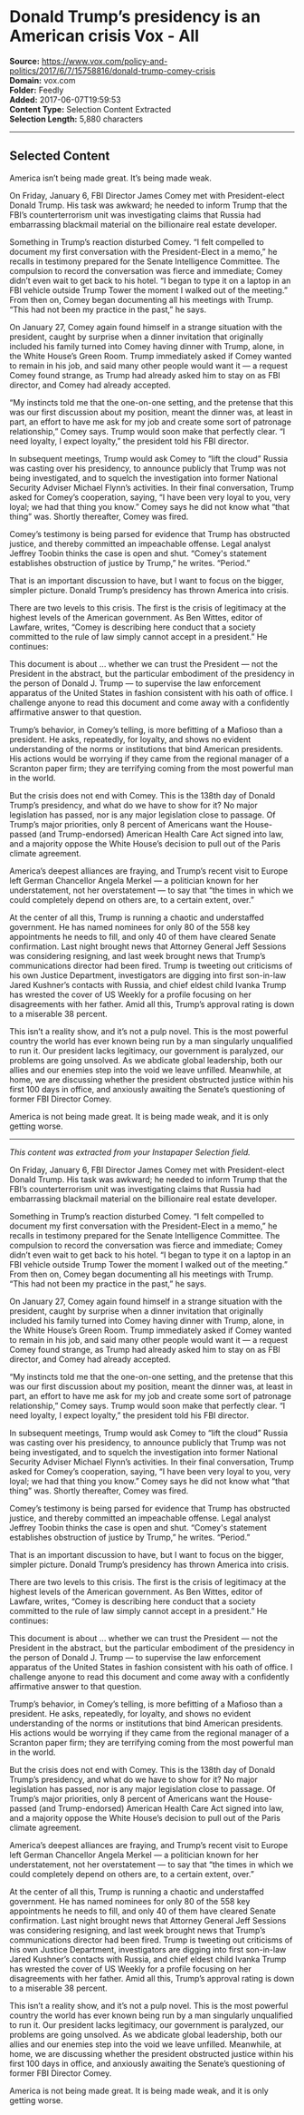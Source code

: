 # Donald Trump’s presidency is an American crisis Vox - All

**Source:** https://www.vox.com/policy-and-politics/2017/6/7/15758816/donald-trump-comey-crisis  
**Domain:** vox.com  
**Folder:** Feedly  
**Added:** 2017-06-07T19:59:53  
**Content Type:** Selection Content Extracted  
**Selection Length:** 5,880 characters  


---

## Selected Content

America isn’t being made great. It’s being made weak.

On Friday, January 6, FBI Director James Comey met with President-elect Donald Trump. His task was awkward; he needed to inform Trump that the FBI’s counterterrorism unit was investigating claims that Russia had embarrassing blackmail material on the billionaire real estate developer.

Something in Trump’s reaction disturbed Comey. “I felt compelled to document my first conversation with the President-Elect in a memo,” he recalls in testimony prepared for the Senate Intelligence Committee. The compulsion to record the conversation was fierce and immediate; Comey didn’t even wait to get back to his hotel. “I began to type it on a laptop in an FBI vehicle outside Trump Tower the moment I walked out of the meeting.” From then on, Comey began documenting all his meetings with Trump. “This had not been my practice in the past,” he says.

On January 27, Comey again found himself in a strange situation with the president, caught by surprise when a dinner invitation that originally included his family turned into Comey having dinner with Trump, alone, in the White House’s Green Room. Trump immediately asked if Comey wanted to remain in his job, and said many other people would want it — a request Comey found strange, as Trump had already asked him to stay on as FBI director, and Comey had already accepted.

“My instincts told me that the one-on-one setting, and the pretense that this was our first discussion about my position, meant the dinner was, at least in part, an effort to have me ask for my job and create some sort of patronage relationship,” Comey says. Trump would soon make that perfectly clear. “I need loyalty, I expect loyalty,” the president told his FBI director.

In subsequent meetings, Trump would ask Comey to “lift the cloud” Russia was casting over his presidency, to announce publicly that Trump was not being investigated, and to squelch the investigation into former National Security Adviser Michael Flynn’s activities. In their final conversation, Trump asked for Comey’s cooperation, saying, “I have been very loyal to you, very loyal; we had that thing you know.” Comey says he did not know what “that thing” was. Shortly thereafter, Comey was fired.

Comey’s testimony is being parsed for evidence that Trump has obstructed justice, and thereby committed an impeachable offense. Legal analyst Jeffrey Toobin thinks the case is open and shut. “Comey's statement establishes obstruction of justice by Trump,” he writes. “Period.”

That is an important discussion to have, but I want to focus on the bigger, simpler picture. Donald Trump’s presidency has thrown America into crisis.

There are two levels to this crisis. The first is the crisis of legitimacy at the highest levels of the American government. As Ben Wittes, editor of Lawfare, writes, “Comey is describing here conduct that a society committed to the rule of law simply cannot accept in a president.” He continues:

This document is about ... whether we can trust the President — not the President in the abstract, but the particular embodiment of the presidency in the person of Donald J. Trump — to supervise the law enforcement apparatus of the United States in fashion consistent with his oath of office. I challenge anyone to read this document and come away with a confidently affirmative answer to that question.

Trump’s behavior, in Comey’s telling, is more befitting of a Mafioso than a president. He asks, repeatedly, for loyalty, and shows no evident understanding of the norms or institutions that bind American presidents. His actions would be worrying if they came from the regional manager of a Scranton paper firm; they are terrifying coming from the most powerful man in the world.

But the crisis does not end with Comey. This is the 138th day of Donald Trump’s presidency, and what do we have to show for it? No major legislation has passed, nor is any major legislation close to passage. Of Trump’s major priorities, only 8 percent of Americans want the House-passed (and Trump-endorsed) American Health Care Act signed into law, and a majority oppose the White House’s decision to pull out of the Paris climate agreement.

America’s deepest alliances are fraying, and Trump’s recent visit to Europe left German Chancellor Angela Merkel — a politician known for her understatement, not her overstatement — to say that “the times in which we could completely depend on others are, to a certain extent, over.”

At the center of all this, Trump is running a chaotic and understaffed government. He has named nominees for only 80 of the 558 key appointments he needs to fill, and only 40 of them have cleared Senate confirmation. Last night brought news that Attorney General Jeff Sessions was considering resigning, and last week brought news that Trump’s communications director had been fired. Trump is tweeting out criticisms of his own Justice Department, investigators are digging into first son-in-law Jared Kushner’s contacts with Russia, and chief eldest child Ivanka Trump has wrested the cover of US Weekly for a profile focusing on her disagreements with her father. Amid all this, Trump’s approval rating is down to a miserable 38 percent.

This isn’t a reality show, and it’s not a pulp novel. This is the most powerful country the world has ever known being run by a man singularly unqualified to run it. Our president lacks legitimacy, our government is paralyzed, our problems are going unsolved. As we abdicate global leadership, both our allies and our enemies step into the void we leave unfilled. Meanwhile, at home, we are discussing whether the president obstructed justice within his first 100 days in office, and anxiously awaiting the Senate’s questioning of former FBI Director Comey.

America is not being made great. It is being made weak, and it is only getting worse.

---

*This content was extracted from your Instapaper Selection field.*

On Friday, January 6, FBI Director James Comey met with President-elect Donald Trump. His task was awkward; he needed to inform Trump that the FBI’s counterterrorism unit was investigating claims that Russia had embarrassing blackmail material on the billionaire real estate developer.

Something in Trump’s reaction disturbed Comey. “I felt compelled to document my first conversation with the President-Elect in a memo,” he recalls in testimony prepared for the Senate Intelligence Committee. The compulsion to record the conversation was fierce and immediate; Comey didn’t even wait to get back to his hotel. “I began to type it on a laptop in an FBI vehicle outside Trump Tower the moment I walked out of the meeting.” From then on, Comey began documenting all his meetings with Trump. “This had not been my practice in the past,” he says.

On January 27, Comey again found himself in a strange situation with the president, caught by surprise when a dinner invitation that originally included his family turned into Comey having dinner with Trump, alone, in the White House’s Green Room. Trump immediately asked if Comey wanted to remain in his job, and said many other people would want it — a request Comey found strange, as Trump had already asked him to stay on as FBI director, and Comey had already accepted.

“My instincts told me that the one-on-one setting, and the pretense that this was our first discussion about my position, meant the dinner was, at least in part, an effort to have me ask for my job and create some sort of patronage relationship,” Comey says. Trump would soon make that perfectly clear. “I need loyalty, I expect loyalty,” the president told his FBI director.

In subsequent meetings, Trump would ask Comey to “lift the cloud” Russia was casting over his presidency, to announce publicly that Trump was not being investigated, and to squelch the investigation into former National Security Adviser Michael Flynn’s activities. In their final conversation, Trump asked for Comey’s cooperation, saying, “I have been very loyal to you, very loyal; we had that thing you know.” Comey says he did not know what “that thing” was. Shortly thereafter, Comey was fired.

Comey’s testimony is being parsed for evidence that Trump has obstructed justice, and thereby committed an impeachable offense. Legal analyst Jeffrey Toobin thinks the case is open and shut. “Comey's statement establishes obstruction of justice by Trump,” he writes. “Period.”

That is an important discussion to have, but I want to focus on the bigger, simpler picture. Donald Trump’s presidency has thrown America into crisis.

There are two levels to this crisis. The first is the crisis of legitimacy at the highest levels of the American government. As Ben Wittes, editor of Lawfare, writes, “Comey is describing here conduct that a society committed to the rule of law simply cannot accept in a president.” He continues:

This document is about ... whether we can trust the President — not the President in the abstract, but the particular embodiment of the presidency in the person of Donald J. Trump — to supervise the law enforcement apparatus of the United States in fashion consistent with his oath of office. I challenge anyone to read this document and come away with a confidently affirmative answer to that question.

Trump’s behavior, in Comey’s telling, is more befitting of a Mafioso than a president. He asks, repeatedly, for loyalty, and shows no evident understanding of the norms or institutions that bind American presidents. His actions would be worrying if they came from the regional manager of a Scranton paper firm; they are terrifying coming from the most powerful man in the world.

But the crisis does not end with Comey. This is the 138th day of Donald Trump’s presidency, and what do we have to show for it? No major legislation has passed, nor is any major legislation close to passage. Of Trump’s major priorities, only 8 percent of Americans want the House-passed (and Trump-endorsed) American Health Care Act signed into law, and a majority oppose the White House’s decision to pull out of the Paris climate agreement.

America’s deepest alliances are fraying, and Trump’s recent visit to Europe left German Chancellor Angela Merkel — a politician known for her understatement, not her overstatement — to say that “the times in which we could completely depend on others are, to a certain extent, over.”

At the center of all this, Trump is running a chaotic and understaffed government. He has named nominees for only 80 of the 558 key appointments he needs to fill, and only 40 of them have cleared Senate confirmation. Last night brought news that Attorney General Jeff Sessions was considering resigning, and last week brought news that Trump’s communications director had been fired. Trump is tweeting out criticisms of his own Justice Department, investigators are digging into first son-in-law Jared Kushner’s contacts with Russia, and chief eldest child Ivanka Trump has wrested the cover of US Weekly for a profile focusing on her disagreements with her father. Amid all this, Trump’s approval rating is down to a miserable 38 percent.

This isn’t a reality show, and it’s not a pulp novel. This is the most powerful country the world has ever known being run by a man singularly unqualified to run it. Our president lacks legitimacy, our government is paralyzed, our problems are going unsolved. As we abdicate global leadership, both our allies and our enemies step into the void we leave unfilled. Meanwhile, at home, we are discussing whether the president obstructed justice within his first 100 days in office, and anxiously awaiting the Senate’s questioning of former FBI Director Comey.

America is not being made great. It is being made weak, and it is only getting worse.
